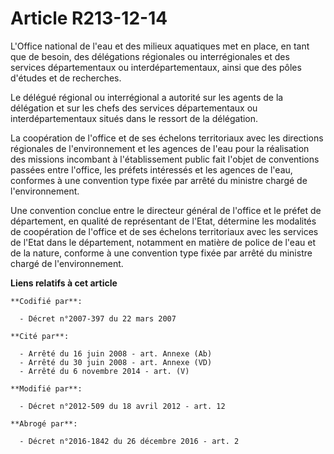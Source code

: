 # Article R213-12-14

L'Office national de l'eau et des milieux aquatiques met en place, en tant que de besoin, des délégations régionales ou
interrégionales et des services départementaux ou interdépartementaux, ainsi que des pôles d'études et de recherches.

Le délégué régional ou interrégional a autorité sur les agents de la délégation et sur les chefs des services départementaux
ou interdépartementaux situés dans le ressort de la délégation.

La coopération de l'office et de ses échelons territoriaux avec les directions régionales de l'environnement et les agences
de l'eau pour la réalisation des missions incombant à l'établissement public fait l'objet de conventions passées entre
l'office, les préfets intéressés et les agences de l'eau, conformes à une convention type fixée par arrêté du ministre chargé
de l'environnement.

Une convention conclue entre le directeur général de l'office et le préfet de département, en qualité de représentant de
l'Etat, détermine les modalités de coopération de l'office et de ses échelons territoriaux avec les services de l'Etat dans
le département, notamment en matière de police de l'eau et de la nature, conforme à une convention type fixée par arrêté du
ministre chargé de l'environnement.

**Liens relatifs à cet article**

	**Codifié par**:

	  - Décret n°2007-397 du 22 mars 2007

	**Cité par**:

	  - Arrêté du 16 juin 2008 - art. Annexe (Ab)
	  - Arrêté du 30 juin 2008 - art. Annexe (VD)
	  - Arrêté du 6 novembre 2014 - art. (V)

	**Modifié par**:

	  - Décret n°2012-509 du 18 avril 2012 - art. 12

	**Abrogé par**:

	  - Décret n°2016-1842 du 26 décembre 2016 - art. 2
